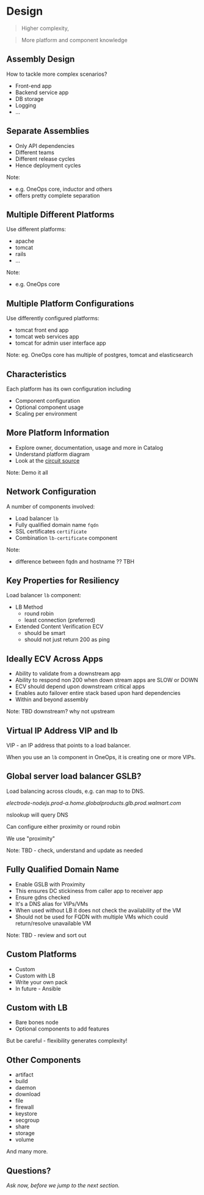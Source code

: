# Design

> Higher complexity,

> More platform and component knowledge


## Assembly Design

How to tackle more complex scenarios? 

- Front-end app
- Backend service app
- DB storage
- Logging
- ...


## Separate Assemblies

- Only API dependencies
- Different teams
- Different release cycles
- Hence deployment cycles

Note:
- e.g. OneOps core, inductor and others
- offers pretty complete separation


## Multiple Different Platforms

Use different platforms:

- apache
- tomcat
- rails
- ...

Note: 
- e.g. OneOps core


## Multiple Platform Configurations

Use differently configured platforms:

- tomcat front end app
- tomcat web services app
- tomcat for admin user interface app 

Note:
eg. OneOps core has multiple of postgres, tomcat and elasticsearch


## Characteristics

Each platform has its own configuration including

- Component configuration
- Optional component usage
- Scaling per environment


## More Platform Information

- Explore owner, documentation, usage and more in Catalog
- Understand platform diagram
- Look at the [circuit source](https://github.com/oneops/circuit-oneops-1/)

Note: 
Demo it all


## Network Configuration

A number of components involved:

- Load balancer `lb`
- Fully qualified domain name `fqdn`
- SSL certificates `certificate`
- Combination `lb-certificate` component

Note:
- difference between fqdn and hostname ?? TBH


## Key Properties for Resiliency

Load balancer `lb` component:

- LB Method
  - round robin
  - least connection (preferred)
- Extended Content Verification ECV
  - should be smart
  - should not just return 200 as ping


## Ideally ECV Across Apps

- Ability to validate from a downstream app
- Ability to respond non 200 when down stream apps are SLOW or DOWN
- ECV should depend upon downstream critical apps
- Enables auto failover entire stack based upon hard dependencies
- Within and beyond assembly

Note: 
TBD downstream? why not upstream


## Virtual IP Address VIP and lb

VIP - an IP address that points to a load balancer.

When you use an `lb` component in OneOps, it is creating one or more
VIPs.


## Global server load balancer GSLB?

 Load balancing across clouds, e.g. can map to to DNS.

*electrode-nodejs.prod-a.home.globalproducts.glb.prod.walmart.com*

nslookup will query DNS

Can configure either proximity or round robin

We use "proximity"

Note:
TBD - check, understand and update as needed


## Fully Qualified Domain Name

- Enable GSLB with Proximity
- This ensures DC stickiness from caller app to receiver app
- Ensure gdns checked
- It's a DNS alias for VIPs/VMs
- When used without LB it does not check the availability of the VM
- Should not be used for FQDN with multiple VMs which could return/resolve unavailable VM

Note:
TBD - review and sort out


## Custom Platforms

- Custom
- Custom with LB
- Write your own pack
- In future - Ansible


## Custom with LB

- Bare bones node
- Optional components to add features

But be careful - flexibility generates complexity!


## Other Components

- artifact
- build
- daemon
- download
- file
- firewall
- keystore
- secgroup
- share
- storage
- volume

And many more.


## Questions? 

<em class="yellow">Ask now, before we jump to the next section.</em>

